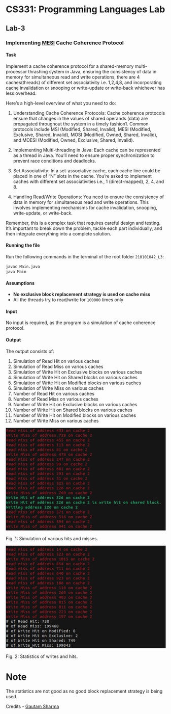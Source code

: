 # CS331: Programming Languages Lab

## Lab-3

### Implementing [MESI](https://en.wikipedia.org/wiki/MESI_protocol) Cache Coherence Protocol

#### Task

Implement a cache coherence protocol for a shared-memory multi-processor thrashing system in Java, ensuring the consistency of data in memory for simultaneous read and write operations, there are 4 caches(threads) of different set associativity i.e. 1,2,4,8, and incorporating cache invalidation or snooping or write-update or write-back whichever has less overhead.

Here’s a high-level overview of what you need to do:

1. Understanding Cache Coherence Protocols: Cache coherence protocols ensure that changes in the values of shared operands (data) are propagated throughout the system in a timely fashion1. Common protocols include MSI (Modified, Shared, Invalid), MESI (Modified, Exclusive, Shared, Invalid), MOSI (Modified, Owned, Shared, Invalid), and MOESI (Modified, Owned, Exclusive, Shared, Invalid).

2. Implementing Multi-threading in Java: Each cache can be represented as a thread in Java. You’ll need to ensure proper synchronization to prevent race conditions and deadlocks.

3. Set Associativity: In a set-associative cache, each cache line could be placed in one of “N” slots in the cache. You’re asked to implement caches with different set associativities i.e., 1 (direct-mapped), 2, 4, and 8.

4. Handling Read/Write Operations: You need to ensure the consistency of data in memory for simultaneous read and write operations. This involves implementing mechanisms for cache invalidation, snooping, write-update, or write-back.

Remember, this is a complex task that requires careful design and testing. It’s important to break down the problem, tackle each part individually, and then integrate everything into a complete solution.

#### Running the file

Run the following commands in the terminal of the root folder `210101042_L3`: 

```
javac Main.java
java Main
```

#### Assumptions

* **No exclusive block replacement strategy is used on cache miss**
* All the threads try to read/write for `100000` times only

#### Input

No input is required, as the program is a simulation of cache coherence protocol.

#### Output

The output consists of: 

1. Simulation of Read Hit on various caches
2. Simulation of Read Miss on various caches
3. Simulation of Write Hit on Exclusive blocks on various caches
4. Simulation of Write Hit on Shared blocks on various caches
5. Simulation of Write Hit on Modified blocks on various caches
6. Simulation of Write Miss on various caches
7. Number of Read Hit on various caches
8. Number of Read Miss on various caches
9. Number of Write Hit on Exclusive blocks on various caches
10. Number of Write Hit on Shared blocks on various caches
11. Number of Write Hit on Modified blocks on various caches
12. Number of Write Miss on various caches

![output-1](./assets/output-1.png)

Fig. 1: Simulation of various hits and misses.

![output-2](./assets/output-2.png)

Fig. 2: Statistics of writes and hits.

# Note

The statistics are not good as no good block replacement strategy is being used.

Credits - [Gautam Sharma](https://g-s01.github.io/)
